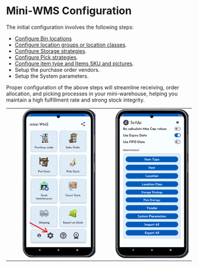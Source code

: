 <h1>Mini-WMS Configuration</h1>

<p>The initial configuration involves the following steps:</p>

<ul>
  <li><a href="locations.md">Configure  Bin locations</a></li>
  <li><a href="configureLocationClasses.md">Configure location groups or location classes</a>.</li>
  <li><a href="storageStrategies.md">Configure Storage strategies</a>.</li>
  <li><a href="pickStrategies.md">Configure Pick strategies</a>.</li>
  <li><a href="configureItems.md">Configure item type and Items SKU and pictures</a>.</li>
  <li>Setup the purchase order vendors.</li>
  <li>Setup the System parameters.</li>
</ul>
<p>Proper configuration of the above steps will streamline receiving, order allocation, and picking processes in your mini-warehouse, helping you maintain a high fulfillment rate and strong stock integrity.</p>

<table style="width: 100%; border-collapse: collapse;">
  <tr>
    <!-- Column 1 -->
    <td style="width: 33%; text-align: right; vertical-align: top;">
      <img src="asset/mainScreen.png" alt="Step 1" width="200">
    </td>
    <!-- Column 2 -->
    <td style="width: 33%; text-align: right; vertical-align: top;">
      <img src="asset/miniWMSSetup.png" alt="Step 2" width="200">
    </td>
  </tr>
</table>
